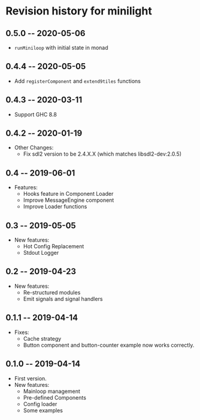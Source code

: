 # Revision history for minilight

## 0.5.0 -- 2020-05-06

* `runMiniloop` with initial state in monad

## 0.4.4 -- 2020-05-05

* Add `registerComponent` and `extend9tiles` functions

## 0.4.3 -- 2020-03-11

* Support GHC 8.8

## 0.4.2 -- 2020-01-19

* Other Changes:
    * Fix sdl2 version to be 2.4.X.X (which matches libsdl2-dev:2.0.5)

## 0.4 -- 2019-06-01

* Features:
    * Hooks feature in Component Loader
    * Improve MessageEngine component
    * Improve Loader functions

## 0.3 -- 2019-05-05

* New features:
    * Hot Config Replacement
    * Stdout Logger

## 0.2 -- 2019-04-23

* New features:
    * Re-structured modules
    * Emit signals and signal handlers

## 0.1.1 -- 2019-04-14

* Fixes:
    * Cache strategy
    * Button component and button-counter example now works correctly.

## 0.1.0 -- 2019-04-14

* First version.
* New features:
    * Mainloop management
    * Pre-defined Components
    * Config loader
    * Some examples
